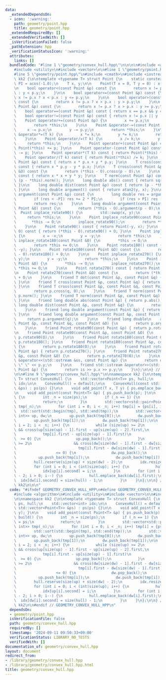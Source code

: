 ```yaml
---
data:
  _extendedDependsOn:
  - icon: ':warning:'
    path: geometry/point.hpp
    title: geometry/point.hpp
  _extendedRequiredBy: []
  _extendedVerifiedWith: []
  _isVerificationFailed: false
  _pathExtension: hpp
  _verificationStatusIcon: ':warning:'
  attributes:
    links: []
  bundledCode: "#line 1 \"geometry/convex_hull.hpp\"\n\n\n\n#include <algorithm>\n\
    #include <utility>\n#include <vector>\n\n#line 1 \"geometry/point.hpp\"\n\n\n\n\
    #line 5 \"geometry/point.hpp\"\n#include <cmath>\n#include <iostream>\n\nnamespace\
    \ kk2 {\n\ntemplate <typename T> struct Point {\n    static constexpr long double\
    \ PI = acos(-1.0);\n    T x, y;\n\n    Point(T x = 0, T y = 0) : x(x), y(y) {}\n\
    \n    bool operator<(const Point &p) const {\n        return x != p.x ? x < p.x\
    \ : y < p.y;\n    }\n\n    bool operator<=(const Point &p) const {\n        return\
    \ x != p.x ? x < p.x : y <= p.y;\n    }\n\n    bool operator>(const Point &p)\
    \ const {\n        return x != p.x ? x > p.x : y > p.y;\n    }\n\n    bool operator>=(const\
    \ Point &p) const {\n        return x != p.x ? x > p.x : y >= p.y;\n    }\n\n\
    \    bool operator==(const Point &p) const { return x == p.x && y == p.y; }\n\n\
    \    bool operator!=(const Point &p) const { return x != p.x || y != p.y; }\n\n\
    \    Point &operator+=(const Point &p) {\n        x += p.x;\n        y += p.y;\n\
    \        return *this;\n    }\n\n    Point &operator-=(const Point &p) {\n   \
    \     x -= p.x;\n        y -= p.y;\n        return *this;\n    }\n\n    Point\
    \ &operator*=(T k) {\n        x *= k;\n        y *= k;\n        return *this;\n\
    \    }\n\n    Point &operator/=(T k) {\n        x /= k;\n        y /= k;\n   \
    \     return *this;\n    }\n\n    Point operator+(const Point &p) const { return\
    \ Point(*this) += p; }\n\n    Point operator-(const Point &p) const { return Point(*this)\
    \ -= p; }\n\n    Point operator*(T k) const { return Point(*this) *= k; }\n\n\
    \    Point operator/(T k) const { return Point(*this) /= k; }\n\n    T dot(const\
    \ Point &p) const { return x * p.x + y * p.y; }\n\n    T cross(const Point &p)\
    \ const { return x * p.y - y * p.x; }\n\n    T cross(const Point &p, const Point\
    \ &O) const {\n        return (*this - O).cross(p - O);\n    }\n\n    T norm()\
    \ const { return x * x + y * y; }\n\n    T norm(const Point &p) const { return\
    \ (p - *this).norm(); }\n\n    long double abs() const { return sqrt(norm());\
    \ }\n\n    long double dist(const Point &p) const { return (p - *this).abs();\
    \ }\n\n    long double argument() const { return atan2(y, x); }\n\n    long double\
    \ argument(const Point &p) const {\n        long double res = argument() - p.argument();\n\
    \        if (res < -PI) res += 2 * PI;\n        if (res > PI) res -= 2 * PI;\n\
    \        return res;\n    }\n\n    long double argument(const Point &p, const\
    \ Point &O) const {\n        return (*this - O).argument(p - O);\n    }\n\n  \
    \  Point inplace_rotate90() {\n        std::swap(x, y);\n        x = -x;\n   \
    \     return *this;\n    }\n\n    Point inplace_rotate90(const Point &O) {\n \
    \       *this -= O;\n        inplace_rotate90();\n        return *this += O;\n\
    \    }\n\n    Point rotate90() const { return Point(-y, x); }\n\n    Point rotate90(Point\
    \ O) const { return (*this - O).rotate90() + O; }\n\n    Point inplace_rotate180()\
    \ {\n        x = -x;\n        y = -y;\n        return *this;\n    }\n\n    Point\
    \ inplace_rotate180(const Point &O) {\n        *this -= O;\n        inplace_rotate180();\n\
    \        return *this += O;\n    }\n\n    Point rotate180() const { return Point(-x,\
    \ -y); }\n\n    Point rotate180(const Point &O) const {\n        return (*this\
    \ - O).rotate180() + O;\n    }\n\n    Point inplace_rotate270() {\n        std::swap(x,\
    \ y);\n        y = -y;\n        return *this;\n    }\n\n    Point inplace_rotate270(const\
    \ Point &O) {\n        *this -= O;\n        inplace_rotate270();\n        return\
    \ *this += O;\n    }\n\n    Point rotate270() const { return Point(y, -x); }\n\
    \n    Point rotate270(const Point &O) const {\n        return (*this - O).rotate270()\
    \ + O;\n    }\n\n    friend T dot(const Point &p, const Point &q) { return p.dot(q);\
    \ }\n\n    friend T cross(const Point &p, const Point &q) { return p.cross(q);\
    \ }\n\n    friend T cross(const Point &p, const Point &q, const Point &O) {\n\
    \        return p.cross(q, O);\n    }\n\n    friend T norm(const Point &p) { return\
    \ p.norm(); }\n\n    friend T norm(const Point &p, const Point &q) { return p.norm(q);\
    \ }\n\n    friend long double abs(const Point &p) { return p.abs(); }\n\n    friend\
    \ long double dist(const Point &p, const Point &q) {\n        return (p - q).abs();\n\
    \    }\n\n    friend long double argument(const Point &p) { return p.argument();\
    \ }\n\n    friend long double argument(const Point &p, const Point &q) {\n   \
    \     return p.argument(q);\n    }\n\n    friend long double\n    argument(const\
    \ Point &p, const Point &q, const Point &O) {\n        return p.argument(q, O);\n\
    \    }\n\n    friend Point rotate90(const Point &p) { return p.rotate90(); }\n\
    \n    friend Point rotate90(const Point &p, const Point &O) {\n        return\
    \ p.rotate90(O);\n    }\n\n    friend Point rotate180(const Point &p) { return\
    \ p.rotate180(); }\n\n    friend Point rotate180(const Point &p, const Point &O)\
    \ {\n        return p.rotate180(O);\n    }\n\n    friend Point rotate270(const\
    \ Point &p) { return p.rotate270(); }\n\n    friend Point rotate270(const Point\
    \ &p, const Point &O) {\n        return p.rotate270(O);\n    }\n\n    friend std::ostream\
    \ &operator<<(std::ostream &os, const Point &p) {\n        return os << p.x <<\
    \ \" \" << p.y;\n    }\n\n    friend std::istream &operator>>(std::istream &is,\
    \ Point &p) {\n        return is >> p.x >> p.y;\n    }\n};\n\n} // namespace kk2\n\
    \n\n#line 9 \"geometry/convex_hull.hpp\"\n\nnamespace kk2 {\n\ntemplate <typename\
    \ T> struct ConvexHull {\n    std::vector<Point<T>> ps, hull;\n    std::vector<int>\
    \ idx;\n\n    ConvexHull() = default;\n\n    ConvexHull(const std::vector<Point<T>>\
    \ &ps) : ps(ps) {}\n\n    void add_point(T x, T y) { ps.emplace_back(x, y); }\n\
    \n    void add_point(const Point<T> &p) { ps.push_back(p); }\n\n    void build()\
    \ {\n        int _n = size(ps);\n        if (_n == 1) {\n            hull = ps;\n\
    \            return;\n        }\n        std::vector<std::pair<Point<T>, int>>\
    \ tmp(_n);\n        for (int i = 0; i < _n; i++) tmp[i] = {ps[i], i};\n      \
    \  std::sort(std::begin(tmp), std::end(tmp));\n        std::vector<std::pair<Point<T>,\
    \ int>> up, dw;\n        up.push_back(tmp[0]);\n        dw.push_back(tmp[0]);\n\
    \        up.push_back(tmp[1]);\n        dw.push_back(tmp[1]);\n\n        for (int\
    \ i = 2; i < _n; i++) {\n            while (size(up) >= 2\n                  \
    \ && cross(up[size(up) - 1].first - up[size(up) - 2].first,\n                \
    \            tmp[i].first - up[size(up) - 1].first)\n                        \
    \  >= 0) {\n                up.pop_back();\n            }\n            while (size(dw)\
    \ >= 2\n                   && cross(dw[size(dw) - 1].first - dw[size(dw) - 2].first,\n\
    \                            tmp[i].first - dw[size(dw) - 1].first)\n        \
    \                  <= 0) {\n                dw.pop_back();\n            }\n  \
    \          up.push_back(tmp[i]);\n            dw.push_back(tmp[i]);\n        }\n\
    \        hull.reserve(size(up) + size(dw) - 2);\n        idx.resize(_n, -1);\n\
    \        for (int i = 0; i < (int)size(up); i++) {\n            hull.emplace_back(up[i].first);\n\
    \            idx[up[i].second] = i;\n        }\n        for (int i = size(dw)\
    \ - 2; i > 0; i--) {\n            hull.emplace_back(dw[i].first);\n          \
    \  idx[dw[i].second] = size(hull) - 1;\n        }\n    }\n};\n\n} // namespace\
    \ kk2\n\n\n"
  code: "#ifndef GEOMETRY_CONVEX_HULL_HPP\n#define GEOMETRY_CONVEX_HULL_HPP 1\n\n\
    #include <algorithm>\n#include <utility>\n#include <vector>\n\n#include \"point.hpp\"\
    \n\nnamespace kk2 {\n\ntemplate <typename T> struct ConvexHull {\n    std::vector<Point<T>>\
    \ ps, hull;\n    std::vector<int> idx;\n\n    ConvexHull() = default;\n\n    ConvexHull(const\
    \ std::vector<Point<T>> &ps) : ps(ps) {}\n\n    void add_point(T x, T y) { ps.emplace_back(x,\
    \ y); }\n\n    void add_point(const Point<T> &p) { ps.push_back(p); }\n\n    void\
    \ build() {\n        int _n = size(ps);\n        if (_n == 1) {\n            hull\
    \ = ps;\n            return;\n        }\n        std::vector<std::pair<Point<T>,\
    \ int>> tmp(_n);\n        for (int i = 0; i < _n; i++) tmp[i] = {ps[i], i};\n\
    \        std::sort(std::begin(tmp), std::end(tmp));\n        std::vector<std::pair<Point<T>,\
    \ int>> up, dw;\n        up.push_back(tmp[0]);\n        dw.push_back(tmp[0]);\n\
    \        up.push_back(tmp[1]);\n        dw.push_back(tmp[1]);\n\n        for (int\
    \ i = 2; i < _n; i++) {\n            while (size(up) >= 2\n                  \
    \ && cross(up[size(up) - 1].first - up[size(up) - 2].first,\n                \
    \            tmp[i].first - up[size(up) - 1].first)\n                        \
    \  >= 0) {\n                up.pop_back();\n            }\n            while (size(dw)\
    \ >= 2\n                   && cross(dw[size(dw) - 1].first - dw[size(dw) - 2].first,\n\
    \                            tmp[i].first - dw[size(dw) - 1].first)\n        \
    \                  <= 0) {\n                dw.pop_back();\n            }\n  \
    \          up.push_back(tmp[i]);\n            dw.push_back(tmp[i]);\n        }\n\
    \        hull.reserve(size(up) + size(dw) - 2);\n        idx.resize(_n, -1);\n\
    \        for (int i = 0; i < (int)size(up); i++) {\n            hull.emplace_back(up[i].first);\n\
    \            idx[up[i].second] = i;\n        }\n        for (int i = size(dw)\
    \ - 2; i > 0; i--) {\n            hull.emplace_back(dw[i].first);\n          \
    \  idx[dw[i].second] = size(hull) - 1;\n        }\n    }\n};\n\n} // namespace\
    \ kk2\n\n#endif // GEOMETRY_CONVEX_HULL_HPP\n"
  dependsOn:
  - geometry/point.hpp
  isVerificationFile: false
  path: geometry/convex_hull.hpp
  requiredBy: []
  timestamp: '2024-09-11 09:50:33+09:00'
  verificationStatus: LIBRARY_NO_TESTS
  verifiedWith: []
documentation_of: geometry/convex_hull.hpp
layout: document
redirect_from:
- /library/geometry/convex_hull.hpp
- /library/geometry/convex_hull.hpp.html
title: geometry/convex_hull.hpp
---
```

